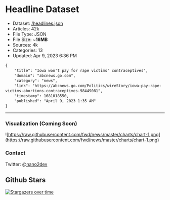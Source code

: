 # Headline Dataset

- Dataset: [/headlines.json](https://raw.githubusercontent.com/fwd/news/master/headlines.json) 
- Articles: 42k
- File Type: JSON
- File Size: ~**16MB**
- Sources: 4k
- Categories: 13
- Updated: Apr 9, 2023 6:36 PM

```
{
    "title": "Iowa won't pay for rape victims' contraceptives",
    "domain": "abcnews.go.com",
    "category": "news",
    "link": "https://abcnews.go.com/Politics/wireStory/iowa-pay-rape-victims-abortions-contraceptives-98449081",
    "timestamp": 1681018550,
    "published": "April 9, 2023 1:35 AM"
}
```

---

### Visualization (Coming Soon)

![https://raw.githubusercontent.com/fwd/news/master/charts/chart-1.png](https://raw.githubusercontent.com/fwd/news/master/charts/chart-1.png)

### Contact 

Twitter: [@nano2dev](https://twitter.com/nano2dev)

## Github Stars

[![Stargazers over time](https://starchart.cc/fwd/news.svg)](https://starchart.cc/fwd/news)

